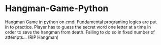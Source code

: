# Hangman-Game-Python
Hangman Game in python on cmd. Fundamental programing logics are put in to practice. Player has to guess the secret word one letter at a time in order to save the hangman from death. Failing to do so in fixed number of attempts... (RIP Hangman)
